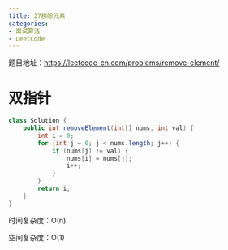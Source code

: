 ```yaml
---
title: 27移除元素
categories: 
- 面试算法
- LeetCode
---
```


题目地址：https://leetcode-cn.com/problems/remove-element/

# 双指针

```java
class Solution {
    public int removeElement(int[] nums, int val) {
        int i = 0;
        for (int j = 0; j < nums.length; j++) {
            if (nums[j] != val) {
                nums[i] = nums[j];
                i++;
            }
        }
        return i;
    }
}
```

时间复杂度：O(n)

空间复杂度：O(1)